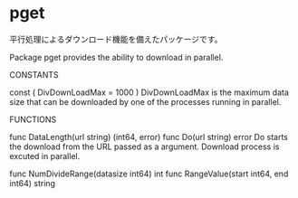 # pget
平行処理によるダウンロード機能を備えたパッケージです。

Package pget provides the ability to download in parallel.

CONSTANTS

const (
        DivDownLoadMax = 1000
)
    DivDownLoadMax is the maximum data size that can be downloaded by one of the
    processes running in parallel.


FUNCTIONS

func DataLength(url string) (int64, error)
func Do(url string) error
    Do starts the download from the URL passed as a argument. Download process
    is excuted in parallel.

func NumDivideRange(datasize int64) int
func RangeValue(start int64, end int64) string

